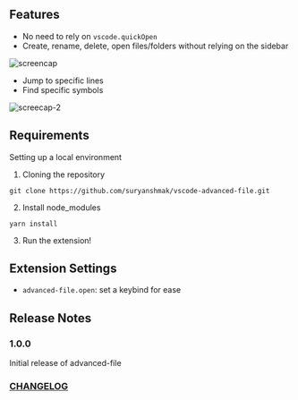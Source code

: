 ## Features

- No need to rely on `vscode.quickOpen`
- Create, rename, delete, open files/folders without relying on the sidebar

![screencap](https://github.com/suryanshmak/images/preview.gif)

- Jump to specific lines
- Find specific symbols

![screecap-2](https://gitub.com/suryanshmak/images/preview-2.gif)

## Requirements

Setting up a local environment

1. Cloning the repository

```
git clone https://github.com/suryanshmak/vscode-advanced-file.git
```

2. Install node_modules

```
yarn install
```

3. Run the extension!

## Extension Settings

- `advanced-file.open`: set a keybind for ease

## Release Notes

### 1.0.0

Initial release of advanced-file

### [CHANGELOG](https://github.com/suryanshmak/vscode-advanced-file/blob/main/CHANGELOG.md)
